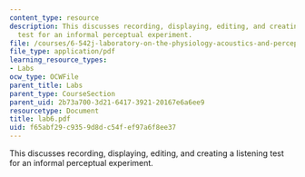 ```yaml
---
content_type: resource
description: This discusses recording, displaying, editing, and creating a listening
  test for an informal perceptual experiment.
file: /courses/6-542j-laboratory-on-the-physiology-acoustics-and-perception-of-speech-fall-2005/f65abf29c9359d8dc54fef97a6f8ee37_lab6.pdf
file_type: application/pdf
learning_resource_types:
- Labs
ocw_type: OCWFile
parent_title: Labs
parent_type: CourseSection
parent_uid: 2b73a700-3d21-6417-3921-20167e6a6ee9
resourcetype: Document
title: lab6.pdf
uid: f65abf29-c935-9d8d-c54f-ef97a6f8ee37
---
```

This discusses recording, displaying, editing, and creating a listening test for an informal perceptual experiment.

